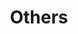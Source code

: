 ---
layout: page
title: Others
nav: true
dropdown: true
children: 
    - title: Codes
      permalink: /codes/
    - title: divider
    - title: research
      permalink: /research/
    - title: divider
    - title: Hobby
      permalink: /Hobby/
---
